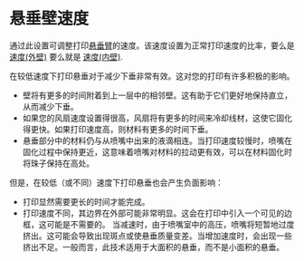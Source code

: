 悬垂壁速度
====
通过此设置可调整打印[悬垂臂](wall_overhang_angle.md)的速度。该速度设置为正常打印速度的比率，要么是 [速度(外壁)](../speed/speed_wall_0.md) 要么就是 [速度(内壁)](../speed/speed_wall_x.md).

在较低速度下打印悬垂对于减少下垂非常有效。这对您的打印有许多积极的影响。
* 壁将有更多的时间附着到上一层中的相邻壁。这有助于它们更好地保持直立，从而减少下垂。
* 如果您的风扇速度设置得很高，风扇将有更多的时间来冷却线材，这使它固化得更快。如果打印速度高，则材料有更多的时间下垂。
* 悬垂部分中的材料仍与从喷嘴中出来的液滴相连。当打印速度较慢时，喷嘴在固化过程中保持更近，这意味着喷嘴对材料的拉动更有效，可以在材料固化时将珠子保持在高处。

但是，在较低（或不同）速度下打印悬垂也会产生负面影响：
* 打印显然需要更长的时间才能完成。
* 打印速度不同，其边界在外部可能非常明显。这会在打印中引入一个可见的边框，这可能是不需要的。
当减速时，由于喷嘴室中的高压，喷嘴将短暂地过度挤出。这可能会导致出现斑点或使悬垂质量变差。当增加速度时，会出现一些挤出不足。一般而言，此技术适用于大面积的悬垂，而不是小面积的悬垂。
